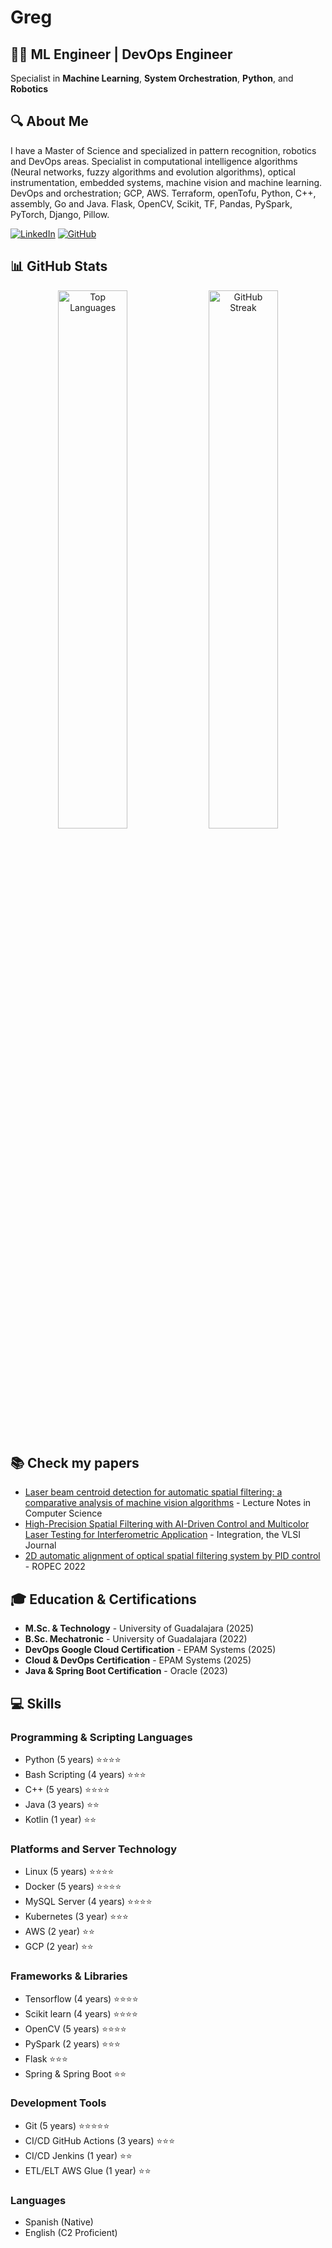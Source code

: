 # Greg

## 👨‍💻 ML Engineer | DevOps Engineer

Specialist in **Machine Learning**, **System Orchestration**, **Python**, and **Robotics**


## 🔍 About Me

I have a Master of Science and specialized in pattern recognition, robotics and DevOps areas. Specialist in computational intelligence algorithms (Neural networks, fuzzy algorithms and evolution algorithms), optical instrumentation, embedded systems, machine vision and machine learning. DevOps and orchestration; GCP, AWS. Terraform, openTofu, Python, C++, assembly, Go and Java. Flask, OpenCV, Scikit, TF, Pandas, PySpark, PyTorch, Django, Pillow.


[![LinkedIn](https://img.shields.io/badge/LinkedIn-0077B5?style=for-the-badge&logo=linkedin&logoColor=white)](https://linkedin.com/in/gregorio-alejandro-oropeza-gómez)
[![GitHub](https://img.shields.io/badge/GitHub-100000?style=for-the-badge&logo=github&logoColor=white)](https://github.com/greg-ogs)

## 📊 GitHub Stats

<div align="center">

[//]: # (<img src="https://github-readme-stats.vercel.app/api?username=greg-ogs&show_icons=true&theme=synthwave" alt="GitHub Stats" width="32%"/>)

  <img src="https://github-readme-stats.vercel.app/api/top-langs/?username=greg-ogs&layout=compact&theme=dracula&size_weight=0.2&count_weight=1.2" alt="Top Languages" width="47%"/>
  <img src="https://github-readme-streak-stats.herokuapp.com/?user=greg-ogs&theme=synthwave" alt="GitHub Streak" width="47%"/>
</div>

[//]: # (<div align="center">)

[//]: # (  <img src="https://github-readme-activity-graph.vercel.app/graph?username=greg-ogs&theme=react-dark" alt="GitHub Activity Graph"/>)

[//]: # (</div>)

[//]: # (## 🚀 Experience)

[//]: # ()
[//]: # ([//]: # &#40;### Application Support Analyst&#41;)
[//]: # ()
[//]: # ([//]: # &#40;**[EPAM Systems]&#40;https://www.epam.com/&#41;** *&#40;03/2025 - 06/2025&#41;*&#41;)
[//]: # ()
[//]: # ([//]: # &#40;**Technologies:** GCP, Docker, Kubernetes, Python, Bash, Linux, Terraform, Github Actions, Jenkins&#41;)
[//]: # ()
[//]: # (### Research Intern)

[//]: # (**Secretaría de Ciencia, Humanidades, Tecnología e Innovación** *&#40;08/2023 - present&#41;*)

[//]: # ()
[//]: # (**Skills:** Python, Machine Learning, Computational Intelligence, Systems Modeling, Control Algorithms, C++, Assembly)

[//]: # ()
[//]: # (### Lead Project Engineer)

[//]: # (**Minotex** *&#40;02/2023 - 02/2024&#41;*)

[//]: # ()
[//]: # (**Technologies:** Six Sigma, ISO, Team Management, Resources Management)

## 📚 Check my papers
- [Laser beam centroid detection for automatic spatial filtering: a comparative analysis of machine vision algorithms](https://doi.org/10.1007/978-3-031-96255-4_22) - Lecture Notes in Computer Science
- [High-Precision Spatial Filtering with AI-Driven Control and Multicolor Laser Testing for Interferometric Application](https://doi.org/10.1016/j.vlsi.2025.102406) - Integration, the VLSI Journal
- [2D automatic alignment of optical spatial filtering system by PID control](https://dx.doi.org/10.1109/ROPEC55836.2022.10018654) - ROPEC 2022

## 🎓 Education & Certifications

- **M.Sc. & Technology** - University of Guadalajara (2025)
- **B.Sc. Mechatronic** - University of Guadalajara (2022)
- **DevOps Google Cloud Certification** - EPAM Systems (2025)
- **Cloud & DevOps Certification** - EPAM Systems (2025)
- **Java & Spring Boot Certification** - Oracle (2023)

## 💻 Skills

### Programming & Scripting Languages
- Python (5 years) ⭐⭐⭐⭐
- Bash Scripting (4 years) ⭐⭐⭐
- C++ (5 years) ⭐⭐⭐⭐
- Java (3 years) ⭐⭐
- Kotlin (1 year) ⭐⭐

### Platforms and Server Technology
- Linux (5 years) ⭐⭐⭐⭐
- Docker (5 years) ⭐⭐⭐⭐
- MySQL Server (4 years) ⭐⭐⭐⭐
- Kubernetes (3 year) ⭐⭐⭐
- AWS (2 year) ⭐⭐
- GCP (2 year) ⭐⭐

### Frameworks & Libraries
- Tensorflow (4 years) ⭐⭐⭐⭐
- Scikit learn (4 years) ⭐⭐⭐⭐
- OpenCV (5 years) ⭐⭐⭐⭐
- PySpark (2 years) ⭐⭐⭐
- Flask ⭐⭐⭐
- Spring & Spring Boot ⭐⭐

### Development Tools
- Git (5 years) ⭐⭐⭐⭐⭐
- CI/CD GitHub Actions (3 years) ⭐⭐⭐
- CI/CD Jenkins (1 year) ⭐⭐
- ETL/ELT AWS Glue (1 year) ⭐⭐

### Languages
- Spanish (Native)
- English (C2 Proficient)
